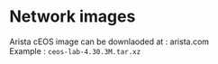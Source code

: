 # Network images

Arista cEOS image can be downlaoded at : arista.com  
Example : `ceos-lab-4.30.3M.tar.xz`
